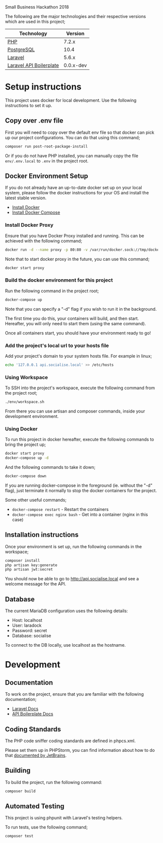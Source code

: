 Small Business Hackathon 2018

The following are the major technologies and their respective versions which are used in this project;


| Technology                                | Version    |
|-------------------------------------------|------------|
| [PHP](http://www.php.net/)                | 7.2.x      |
| [PostgreSQL](https://www.postgresql.org/) | 10.4       |
| [Laravel ](https://laravel.com/)          | 5.6.x      |
| [Laravel API Boilerplate](https://github.com/specialtactics/l5-api-boilerplate) | 0.0.x-dev  |


# Setup instructions

This project uses docker for local development. Use the following instructions to set it up.

## Copy over .env file
First you will need to copy over the default env file so that docker can pick up our project configurations. You can do that using this command;

```bash
composer run post-root-package-install
```

Or if you do not have PHP installed, you can manually copy the file `env/.env.local` to `.env` in the project root.

## Docker Environment Setup

If you do not already have an up-to-date docker set up on your local system, please follow the docker instructions for your OS and install the latest stable version.

 * [Install Docker](https://docs.docker.com/install/linux/docker-ce/fedora/#install-docker-ce-1)
 * [Install Docker Compose](https://docs.docker.com/compose/install/#install-compose)

### Install Docker Proxy

Ensure that you have Docker Proxy installed and running. This can be achieved with the following command;

```bash
docker run -d --name proxy -p 80:80 -v /var/run/docker.sock://tmp/docker.sock:ro jwilder/nginx-proxy
```

Note that to start docker proxy in the future, you can use this command;

```bash
docker start proxy
```

### Build the docker environment for this project

Run the following command in the project root;

```bash
docker-compose up
```

Note that you can specify a "-d" flag if you wish to run it in the background.

The first time you do this, your containers will build, and then start. Hereafter, you will only need to start them (using the same command).

Once all containers start, you should have your environment ready to go!

### Add the project's local url to your hosts file

Add your project's domain to your system hosts file. For example in linux;

```bash
echo '127.0.0.1 api.socialise.local' >> /etc/hosts
```

### Using Workspace

To SSH into the project's workspace, execute the following command from the project root;

```bash
./env/workspace.sh
```

From there you can use artisan and composer commands, inside your development environment.


### Using Docker

To run this project in docker hereafter, execute the following commands to bring the project up;

```bash
docker start proxy
docker-compose up -d
```

And the following commands to take it down;

```bash
docker-compose down
```

If you are running docker-compose in the foreground (ie. without the "-d" flag), just terminate it normally to stop the docker containers for the project.

Some other useful commands;

- `docker-compose restart` - Restart the containers
- `docker-compose exec nginx bash` - Get into a container (nginx in this case)

## Installation instructions

Once your environment is set up, run the following commands in the workspace;

```bash
composer install
php artisan key:generate
php artisan jwt:secret
```

You should now be able to go to <http://api.socialise.local> and see a welcome message for the API. 

## Database

The current MariaDB configuration uses the following details:

 * Host: localhost
 * User: laradock
 * Password: secret
 * Database: socialise

To connect to the DB locally, use localhost as the hostname.

# Development 

## Documentation

To work on the project, ensure that you are familiar with the following documentation; 

 * [Laravel Docs](https://laravel.com/docs/5.6/readme)
 * [API Boilerplate Docs](https://github.com/specialtactics/l5-api-boilerplate#boilerplate-documentation)

## Coding Standards
The PHP code sniffer coding standards are defined in phpcs.xml.

Please set them up in PHPStorm, you can find information about how to do that [documented by JetBrains](https://confluence.jetbrains.com/display/PhpStorm/PHP+Code+Sniffer+in+PhpStorm#PHPCodeSnifferinPhpStorm-1.EnablePHPCodeSnifferintegrationinPhpStorm). 

## Building
To build the project, run the following command:

```bash
composer build
```

## Automated Testing
This project is using phpunit with Laravel's testing helpers.

To run tests, use the following command;

```bash
composer test
```